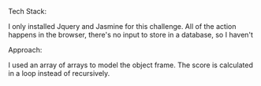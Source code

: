 Tech Stack:

I only installed Jquery and Jasmine for this challenge.
All of the action happens in the browser, there's no input to store in a database, so I haven't


Approach:

I used an array of arrays to model the object frame.
The score is calculated in a loop instead of recursively.
